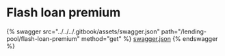 # Flash loan premium

{% swagger src="../../../.gitbook/assets/swagger.json" path="/lending-pool/flash-loan-premium" method="get" %}
[swagger.json](../../../.gitbook/assets/swagger.json)
{% endswagger %}
